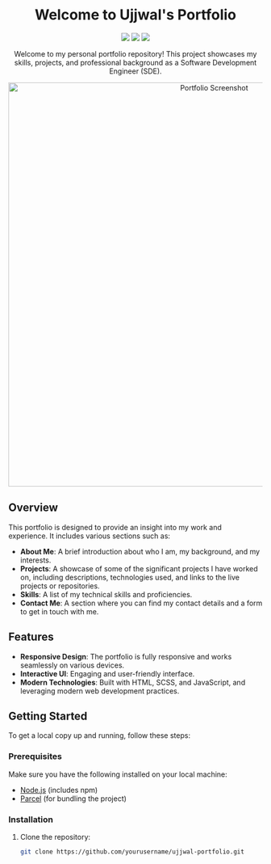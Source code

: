 <h1 align="center">Welcome to Ujjwal's Portfolio</h1>

<p align="center">
  <a href="https://github.com/yourusername/ujjwal-portfolio"><img src="https://img.shields.io/badge/Portfolio-Ujjwal's_Portfolio-blue"></a>
  <a href="https://linkedin.com/in/yourprofile"><img src="https://img.shields.io/badge/LinkedIn-Connect-blue"></a>
  <a href="mailto:ujjwalbit45@gmail.com"><img src="https://img.shields.io/badge/Email-Contact_Me-red"></a>
</p>

<p align="center">Welcome to my personal portfolio repository! This project showcases my skills, projects, and professional background as a Software Development Engineer (SDE).</p>

<p align="center">
  <img src="https://user-images.githubusercontent.com/yourusername/portfolio-screenshot.png" alt="Portfolio Screenshot" width="800">
</p>

## Overview

This portfolio is designed to provide an insight into my work and experience. It includes various sections such as:

- **About Me**: A brief introduction about who I am, my background, and my interests.
- **Projects**: A showcase of some of the significant projects I have worked on, including descriptions, technologies used, and links to the live projects or repositories.
- **Skills**: A list of my technical skills and proficiencies.
- **Contact Me**: A section where you can find my contact details and a form to get in touch with me.

## Features

- **Responsive Design**: The portfolio is fully responsive and works seamlessly on various devices.
- **Interactive UI**: Engaging and user-friendly interface.
- **Modern Technologies**: Built with HTML, SCSS, and JavaScript, and leveraging modern web development practices.

## Getting Started

To get a local copy up and running, follow these steps:

### Prerequisites

Make sure you have the following installed on your local machine:

- [Node.js](https://nodejs.org/) (includes npm)
- [Parcel](https://parceljs.org/) (for bundling the project)

### Installation

1. Clone the repository:
   ```sh
   git clone https://github.com/yourusername/ujjwal-portfolio.git
   ```

